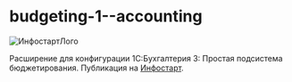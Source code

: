 # budgeting-1--accounting
![ИнфостартЛого](https://infostart.ru/bitrix/templates/sandbox_empty/assets/tpl/abo/img/logo.svg)

Расширение для конфигурации 1С:Бухгалтерия 3: Простая подсистема бюджетирования.
Публикация на [Инфостарт](https://infostart.ru/1c/tools/1960359).
